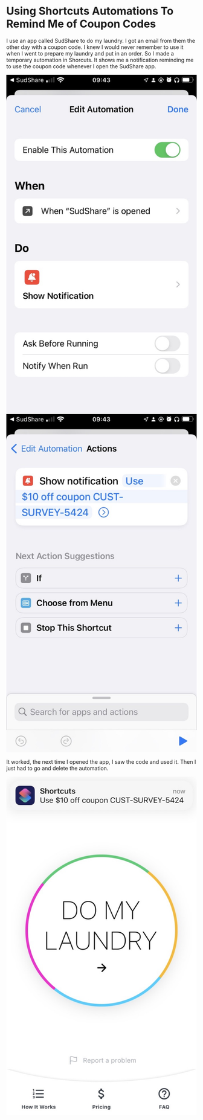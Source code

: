 # Using Shortcuts Automations To Remind Me of Coupon Codes

I use an app called SudShare to do my laundry. I got an email from them the other day with a coupon code. I knew I would never remember to use it when I went to prepare my laundry and put in an order. So I made a temporary automation in Shorcuts. It shows me a notification reminding me to use the coupon code whenever I open the SudShare app.

![](sudshare-automation.jpg)
![](sudshare-automation-actions.jpg)

It worked, the next time I opened the app, I saw the code and used it. Then I just had to go and delete the automation.

![](sudshare.jpg)